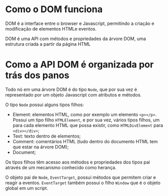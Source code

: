 # Como o DOM funciona

DOM é a interface entre o browser e Javascript, permitindo a criação e modificação de elementos HTMLe eventos.

DOM é uma API com métodos e propriedades da árvore DOM, uma estrutura criada a partir da página HTML

# Como a API DOM é organizada por trás dos panos

Todo nó em uma árvore DOM é do tipo `Node`, que por sua vez é representado por um objeto Javascript com atributos e métodos.

O tipo `Node` possui alguns tipos filhos:
 - Element: elementos HTML, como por exemplo um elemento `<p></p>`. Possui um tipo filho `HTMLElement`, e por sua vez, vários tipos filhos, um para cada elemento HTML que possa existir, como `HTMLDivElement` para `<div></div>`;
 - Text: texto dentro de elementos;
 - Comment: comentários HTML (tudo dentro do documento HTML tem que estar na árvore DOM);
 - Document;

Os tipos filhos têm acesso aos métodos e propriedades dos tipos pai através de um mecanismo conhecido como herança.

O objeto pai de `Node`, `EventTarget`, possui métodos que permitem criar e reagir a eventos. `EventTarget` também possui o filho `Window` que é o objeto global em um script.
